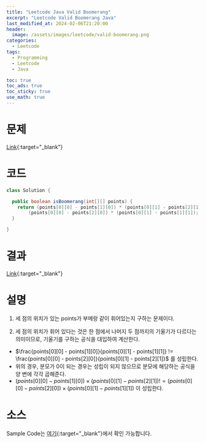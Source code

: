 ```yaml
---
title: "Leetcode Java Valid Boomerang"
excerpt: "Leetcode Valid Boomerang Java"
last_modified_at: 2024-02-06T21:20:00
header:
  image: /assets/images/leetcode/valid-boomerang.png
categories:
  - Leetcode
tags:
  - Programming
  - Leetcode
  - Java

toc: true
toc_ads: true
toc_sticky: true
use_math: true
---
```

# 문제
[Link](https://leetcode.com/problems/valid-boomerang){:target="_blank"}

# 코드
```java
class Solution {

  public boolean isBoomerang(int[][] points) {
    return (points[0][0] - points[1][0]) * (points[0][1] - points[2][1]) !=
        (points[0][0] - points[2][0]) * (points[0][1] - points[1][1]);
  }

}
```

# 결과
[Link](https://leetcode.com/problems/valid-boomerang/submissions/1167759099/){:target="_blank"}

# 설명
1. 세 점의 위치가 있는 points가 부메랑 같이 휘어있는지 구하는 문제이다.

2. 세 점의 위치가 휘어 있다는 것은 한 점에서 나머지 두 점까지의 기울기가 다르다는 의미이므로, 기울기를 구하는 공식을 대입하여 계산한다.
- $\frac{points[0][0] - points[1][0]}{points[0][1] - points[1][1]} != \frac{points[0][0] - points[2][0]}{points[0][1] - points[2][1]}$ 를 성립한다.
- 위의 경우, 분모가 0이 되는 경우는 성립이 되지 않으므로 분모에 해당하는 공식을 양 변에 각각 곱해준다.
- $(points[0][0] - points[1][0]) \times (points[0][1] - points[2][1]) != (points[0][0] - points[2][0]) \times (points[0][1] - points[1][1])$ 이 성립한다.

# 소스
Sample Code는 [여기](https://github.com/GracefulSoul/leetcode/blob/master/src/main/java/gracefulsoul/problems/ValidBoomerang.java){:target="_blank"}에서 확인 가능합니다.